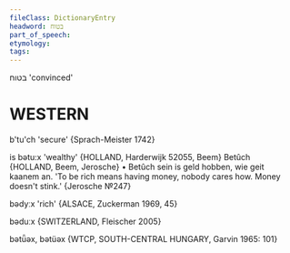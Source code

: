 ```yaml
---
fileClass: DictionaryEntry
headword: בטוח
part_of_speech: 
etymology: 
tags: 
---
```

בטוח
'convinced'

WESTERN
========

b'tu'ch 'secure' {Sprach-Meister 1742}

is bətu:x 'wealthy' {HOLLAND, Harderwijk 52055, Beem}
Betûch {HOLLAND, Beem, Jerosche}
	•	Betûch sein is geld hobben, wie geit kaanem an. 'To be rich means having money, nobody cares how. Money doesn't stink.' {Jerosche №247}

bədyːx 'rich' {ALSACE, Zuckerman 1969, 45}

bəduːx {SWITZERLAND, Fleischer 2005}

bətǖəx, bətüəx {WTCP, SOUTH-CENTRAL HUNGARY, Garvin 1965: 101}

